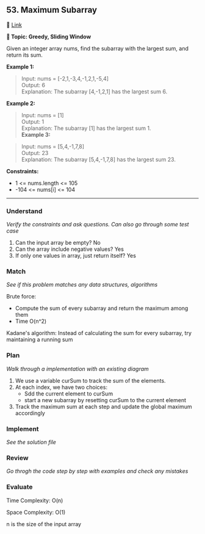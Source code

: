 ## 53. Maximum Subarray

🔗 [Link](https://leetcode.com/problems/maximum-subarray/description/)

**📝 Topic: Greedy, Sliding Window**

Given an integer array nums, find the subarray with the largest sum, and return its sum.


**Example 1:**

> Input: nums = [-2,1,-3,4,-1,2,1,-5,4]  
Output: 6  
Explanation: The subarray [4,-1,2,1] has the largest sum 6.  

**Example 2:**

> Input: nums = [1]  
Output: 1  
Explanation: The subarray [1] has the largest sum 1.  
**Example 3:**

>Input: nums = [5,4,-1,7,8]  
Output: 23  
Explanation: The subarray [5,4,-1,7,8] has the largest sum 23.  
 
**Constraints:**

- 1 <= nums.length <= 105
- -104 <= nums[i] <= 104

---

### Understand
_Verify the constraints and ask questions. Can also go through some test case_

1. Can the input array be empty? No
2. Can the array include negative values? Yes
3. If only one values in array, just return itself? Yes

### Match
_See if this problem matches any data structures, algorithms_

Brute force:
- Compute the sum of every subarray and return the maximum among them
- Time O(n^2)

Kadane's algorithm:
Instead of calculating the sum for every subarray, try maintaining a running sum

### Plan
_Walk through a implementation with an existing diagram_

1. We use a variable curSum to track the sum of the elements.
2. At each index, we have two choices:
    - Sdd the current element to curSum
    - start a new subarray by resetting curSum to the current element
3. Track the maximum sum at each step and update the global maximum accordingly

### Implement
_See the solution file_


### Review
_Go throgh the code step by step with examples and check any mistakes_


### Evaluate

Time Complexity: O(n)

Space Complexity: O(1)

n is the size of the input array